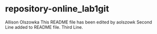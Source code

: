 # repository-online_lab1git
Allison Olszowka
This README file has been edited by aolszowk
Second Line added to README file.
Third Line.
